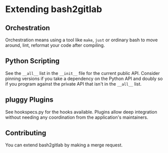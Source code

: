 # Extending bash2gitlab

## Orchestration

Orchestration means using a tool like `make`, `just` or ordinary bash to move around, lint, reformat your code
after compiling.

## Python Scripting

See the `__all__` list in the `__init__` file for the current public API. Consider pinning versions if you take
a dependency on the Python API and doubly so if you program against the private API that isn't in the `__all__` list.

## pluggy Plugins

See hookspecs.py for the hooks available. Plugins allow deep integration without needing any coordination from the
application's maintainers.

## Contributing

You can extend bash2gitlab by making a merge request.